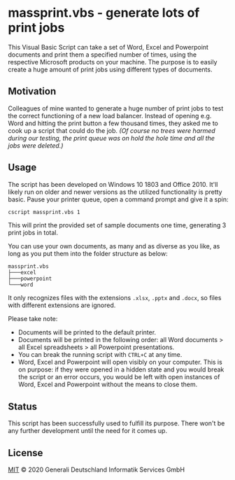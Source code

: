 # massprint.vbs - generate lots of print jobs

This Visual Basic Script can take a set of Word, Excel and Powerpoint documents and print them a specified number of times, using the respective Microsoft products on your machine. The purpose is to easily create a huge amount of print jobs using different types of documents.

## Motivation

Colleagues of mine wanted to generate a huge number of print jobs to test the correct functioning of a new load balancer. Instead of opening e.g. Word and hitting the print button a few thousand times, they asked me to cook up a script that could do the job.
_(Of course no trees were harmed during our testing, the print queue was on hold the hole time and all the jobs were deleted.)_

## Usage

The script has been developed on Windows 10 1803 and Office 2010. It'll likely run on older and newer versions as the utilized functionality is pretty basic. Pause your printer queue, open a command prompt and give it a spin:

```cmd
cscript massprint.vbs 1
```

This will print the provided set of sample documents one time, generating 3 print jobs in total.

You can use your own documents, as many and as diverse as you like, as long as you put them into the folder structure as below:

```text
massprint.vbs
├───excel
├───powerpoint
└───word
```

It only recognizes files with the extensions `.xlsx`, `.pptx` and `.docx`, so files with different extensions are ignored.

Please take note:

- Documents will be printed to the default printer.
- Documents will be printed in the following order: all Word documents > all Excel spreadsheets > all Powerpoint presentations.
- You can break the running script with `CTRL+C` at any time.
- Word, Excel and Powerpoint will open visibly on your computer. This is on purpose: if they were opened in a hidden state and you would break the script or an error occurs, you would be left with open instances of Word, Excel and Powerpoint without the means to close them.

## Status

This script has been successfully used to fulfill its purpose. There won't be any further development until the need for it comes up.

## License

[MIT](LICENSE) © 2020 Generali Deutschland Informatik Services GmbH
